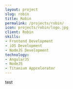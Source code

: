 ```yaml
---
layout: project
slug: robin
title: Robin
permalink: /projects/robin/
icon: projects/robin/logo.jpg
client: Robin
skills:
- Frontend Development
- iOS Development
- NodeJS Development
technology:
- AngularJS
- NodeJS
- Titanium Appcelerator
---
```


test
